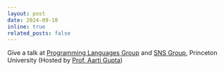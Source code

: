 ```yaml
---
layout: post
date: 2024-09-10
inline: true
related_posts: false
---
```


Give a talk at [Programming Languages Group](https://pl.cs.princeton.edu/) and [SNS Group](https://sns.cs.princeton.edu/), Princeton University (Hosted by [Prof. Aarti Gupta](https://www.cs.princeton.edu/~aartig/))
